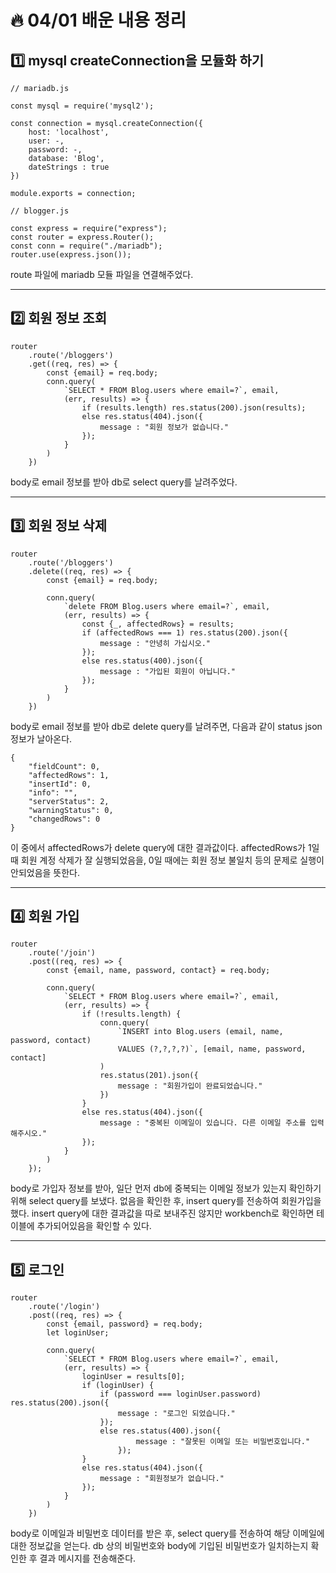 # :fire: 04/01 배운 내용 정리

## :one: mysql createConnection을 모듈화 하기

```
// mariadb.js

const mysql = require('mysql2');

const connection = mysql.createConnection({
    host: 'localhost',
    user: -,
    password: -,
    database: 'Blog',
    dateStrings : true
})

module.exports = connection;
```

```
// blogger.js

const express = require("express");
const router = express.Router();
const conn = require("./mariadb");
router.use(express.json());
```
route 파일에 mariadb 모듈 파일을 연결해주었다.

---

## :two: 회원 정보 조회
```
router
    .route('/bloggers')
    .get((req, res) => {
        const {email} = req.body;
        conn.query(
            `SELECT * FROM Blog.users where email=?`, email,
            (err, results) => {
                if (results.length) res.status(200).json(results);
                else res.status(404).json({
                    message : "회원 정보가 없습니다."
                });
            }
        )
    })
```

body로 email 정보를 받아 db로 select query를 날려주었다.

---

## :three: 회원 정보 삭제
```
router
    .route('/bloggers')
    .delete((req, res) => {
        const {email} = req.body;

        conn.query(
            `delete FROM Blog.users where email=?`, email,
            (err, results) => {
                const {_, affectedRows} = results;
                if (affectedRows === 1) res.status(200).json({
                    message : "안녕히 가십시오."
                });
                else res.status(400).json({
                    message : "가입된 회원이 아닙니다."
                });
            }
        )
    })
```

body로 email 정보를 받아 db로 delete query를 날려주면, 다음과 같이 status json 정보가 날아온다.

```
{
    "fieldCount": 0,
    "affectedRows": 1,
    "insertId": 0,
    "info": "",
    "serverStatus": 2,
    "warningStatus": 0,
    "changedRows": 0
}
```

이 중에서 affectedRows가 delete query에 대한 결과값이다.
affectedRows가 1일 때 회원 계정 삭제가 잘 실행되었음을, 
0일 때에는 회원 정보 불일치 등의 문제로 실행이 안되었음을 뜻한다.

---

## :four: 회원 가입

```
router
    .route('/join')
    .post((req, res) => {
        const {email, name, password, contact} = req.body;

        conn.query(
            `SELECT * FROM Blog.users where email=?`, email,
            (err, results) => {
                if (!results.length) {
                    conn.query(
                        `INSERT into Blog.users (email, name, password, contact) 
                        VALUES (?,?,?,?)`, [email, name, password, contact]
                    )
                    res.status(201).json({
                        message : "회원가입이 완료되었습니다."
                    })
                }
                else res.status(404).json({
                    message : "중복된 이메일이 있습니다. 다른 이메일 주소를 입력해주시오."
                });
            }
        )  
    });
```
body로 가입자 정보를 받아, 일단 먼저 db에 중복되는 이메일 정보가 있는지 확인하기 위해 select query를 보냈다.
없음을 확인한 후, insert query를 전송하여 회원가입을 했다. insert query에 대한 결과값을 따로 보내주진 않지만 workbench로 확인하면 테이블에 추가되어있음을 확인할 수 있다. 

---

## :five: 로그인

```
router
    .route('/login')
    .post((req, res) => {
        const {email, password} = req.body;
        let loginUser;

        conn.query(
            `SELECT * FROM Blog.users where email=?`, email,
            (err, results) => {
                loginUser = results[0];
                if (loginUser) {
                    if (password === loginUser.password) res.status(200).json({
                        message : "로그인 되었습니다."
                    });
                    else res.status(400).json({
                            message : "잘못된 이메일 또는 비밀번호입니다."
                        });
                }
                else res.status(404).json({
                    message : "회원정보가 없습니다."
                });
            }
        )
    })
```

body로 이메일과 비밀번호 데이터를 받은 후, select query를 전송하여 해당 이메일에 대한 정보값을 얻는다. db 상의 비밀번호와 body에 기입된 비밀번호가 일치하는지 확인한 후 결과 메시지를 전송해준다.
